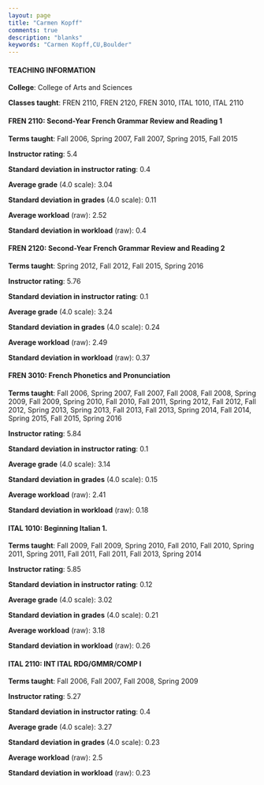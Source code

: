 ```yaml
---
layout: page
title: "Carmen Kopff" 
comments: true
description: "blanks"
keywords: "Carmen Kopff,CU,Boulder"
---
```

<head>
<script src="https://ajax.googleapis.com/ajax/libs/jquery/2.1.3/jquery.min.js"></script>
<script src="https://dl.dropboxusercontent.com/s/pc42nxpaw1ea4o9/highcharts.js?dl=0"></script>
<!-- <script src="../assets/js/highcharts.js"></script> -->
<style type="text/css">@font-face {
	font-family: "Bebas Neue";
	src: url(https://www.filehosting.org/file/details/544349/BebasNeue Regular.otf) format("opentype");
	}
	h1.Bebas { 
		font-family: "Bebas Neue", Verdana, Tahoma;
	}
</style>
</head>
	   
#### TEACHING INFORMATION

**College**: College of Arts and Sciences

**Classes taught**: FREN 2110, FREN 2120, FREN 3010, ITAL 1010, ITAL 2110

#### FREN 2110: Second-Year French Grammar Review and Reading 1

**Terms taught**: Fall 2006, Spring 2007, Fall 2007, Spring 2015, Fall 2015

**Instructor rating**: 5.4

**Standard deviation in instructor rating**: 0.4

**Average grade** (4.0 scale): 3.04

**Standard deviation in grades** (4.0 scale): 0.11

**Average workload** (raw): 2.52

**Standard deviation in workload** (raw): 0.4

#### FREN 2120: Second-Year French Grammar Review and Reading 2

**Terms taught**: Spring 2012, Fall 2012, Fall 2015, Spring 2016

**Instructor rating**: 5.76

**Standard deviation in instructor rating**: 0.1

**Average grade** (4.0 scale): 3.24

**Standard deviation in grades** (4.0 scale): 0.24

**Average workload** (raw): 2.49

**Standard deviation in workload** (raw): 0.37

#### FREN 3010: French Phonetics and Pronunciation

**Terms taught**: Fall 2006, Spring 2007, Fall 2007, Fall 2008, Fall 2008, Spring 2009, Fall 2009, Spring 2010, Fall 2010, Fall 2011, Spring 2012, Fall 2012, Fall 2012, Spring 2013, Spring 2013, Fall 2013, Fall 2013, Spring 2014, Fall 2014, Spring 2015, Fall 2015, Spring 2016

**Instructor rating**: 5.84

**Standard deviation in instructor rating**: 0.1

**Average grade** (4.0 scale): 3.14

**Standard deviation in grades** (4.0 scale): 0.15

**Average workload** (raw): 2.41

**Standard deviation in workload** (raw): 0.18

#### ITAL 1010: Beginning Italian 1.

**Terms taught**: Fall 2009, Fall 2009, Spring 2010, Fall 2010, Fall 2010, Spring 2011, Spring 2011, Fall 2011, Fall 2011, Fall 2013, Spring 2014

**Instructor rating**: 5.85

**Standard deviation in instructor rating**: 0.12

**Average grade** (4.0 scale): 3.02

**Standard deviation in grades** (4.0 scale): 0.21

**Average workload** (raw): 3.18

**Standard deviation in workload** (raw): 0.26

#### ITAL 2110: INT ITAL RDG/GMMR/COMP I

**Terms taught**: Fall 2006, Fall 2007, Fall 2008, Spring 2009

**Instructor rating**: 5.27

**Standard deviation in instructor rating**: 0.4

**Average grade** (4.0 scale): 3.27

**Standard deviation in grades** (4.0 scale): 0.23

**Average workload** (raw): 2.5

**Standard deviation in workload** (raw): 0.23

